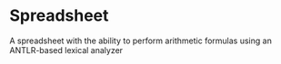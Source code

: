 # Spreadsheet
A spreadsheet with the ability to perform arithmetic formulas using an ANTLR-based lexical analyzer
